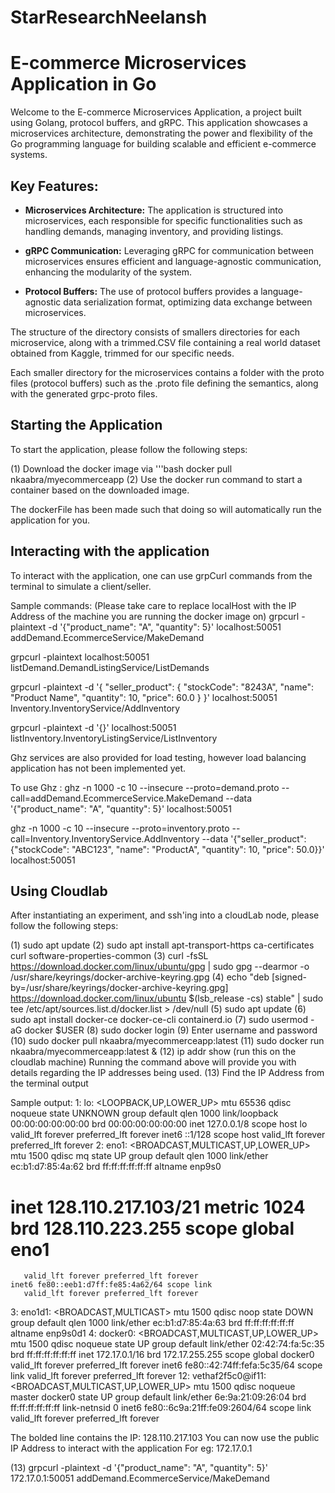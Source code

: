# StarResearchNeelansh

# E-commerce Microservices Application in Go

Welcome to the E-commerce Microservices Application, a project built using Golang, protocol buffers, and gRPC. This application showcases a microservices architecture, demonstrating the power and flexibility of the Go programming language for building scalable and efficient e-commerce systems.

## Key Features:

- **Microservices Architecture:** The application is structured into microservices, each responsible for specific functionalities such as handling demands, managing inventory, and providing listings.

- **gRPC Communication:** Leveraging gRPC for communication between microservices ensures efficient and language-agnostic communication, enhancing the modularity of the system.

- **Protocol Buffers:** The use of protocol buffers provides a language-agnostic data serialization format, optimizing data exchange between microservices.

The structure of the directory consists of smallers directories for each microservice, along with a trimmed.CSV file containing a real world dataset obtained from Kaggle, trimmed for our specific needs.

Each smaller directory for the microservices contains a folder with the proto files (protocol buffers) such as the .proto file defining the semantics, along with the generated grpc-proto files.

## Starting the Application
To start the application, please follow the following steps: 

(1) Download the docker image via 
'''bash
docker pull nkaabra/myecommerceapp
(2) Use the docker run command to start a container based on the downloaded image. 

The dockerFile has been made such that doing so will automatically run the application for you.

## Interacting with the application
To interact with the application, one can use grpCurl commands from the terminal to simulate a client/seller. 

Sample commands: (Please take care to replace localHost with the IP Address of the machine you are running the docker image on)
grpcurl -plaintext -d '{"product_name": "A", "quantity": 5}' localhost:50051 addDemand.EcommerceService/MakeDemand

grpcurl -plaintext localhost:50051 listDemand.DemandListingService/ListDemands

grpcurl -plaintext -d '{
  "seller_product": {
    "stockCode": "8243A",
    "name": "Product Name",
    "quantity": 10,
     "price": 60.0
  }
}' localhost:50051 Inventory.InventoryService/AddInventory

grpcurl -plaintext -d '{}' localhost:50051 listInventory.InventoryListingService/ListInventory

Ghz services are also provided for load testing, however load balancing application has not been implemented yet.

To use Ghz : 
ghz -n 1000 -c 10 --insecure --proto=demand.proto --call=addDemand.EcommerceService.MakeDemand --data '{"product_name": "A", "quantity": 5}' localhost:50051

ghz -n 1000 -c 10 --insecure --proto=inventory.proto --call=Inventory.InventoryService.AddInventory --data '{"seller_product": {"stockCode": "ABC123", "name": "ProductA", "quantity": 10, "price": 50.0}}' localhost:50051

## Using Cloudlab

After instantiating an experiment, and ssh'ing into a cloudLab node, please follow the following steps:

(1) sudo apt update
(2) sudo apt install apt-transport-https ca-certificates curl software-properties-common
(3) curl -fsSL https://download.docker.com/linux/ubuntu/gpg | sudo gpg --dearmor -o /usr/share/keyrings/docker-archive-keyring.gpg
(4) echo "deb [signed-by=/usr/share/keyrings/docker-archive-keyring.gpg] https://download.docker.com/linux/ubuntu $(lsb_release -cs) stable" | sudo tee /etc/apt/sources.list.d/docker.list > /dev/null
(5) sudo apt update
(6) sudo apt install docker-ce docker-ce-cli containerd.io
(7) sudo usermod -aG docker $USER
(8) sudo docker login
(9) Enter username and password
(10) sudo docker pull nkaabra/myecommerceapp:latest
(11) sudo docker run nkaabra/myecommerceapp:latest & 
(12) ip addr show (run this on the cloudlab machine)
Running the command above will provide you with details regarding the IP addresses being used. 
(13) Find the IP Address from the terminal output 

Sample output: 
1: lo: <LOOPBACK,UP,LOWER_UP> mtu 65536 qdisc noqueue state UNKNOWN group default qlen 1000
    link/loopback 00:00:00:00:00:00 brd 00:00:00:00:00:00
    inet 127.0.0.1/8 scope host lo
       valid_lft forever preferred_lft forever
    inet6 ::1/128 scope host 
       valid_lft forever preferred_lft forever
2: eno1: <BROADCAST,MULTICAST,UP,LOWER_UP> mtu 1500 qdisc mq state UP group default qlen 1000
    link/ether ec:b1:d7:85:4a:62 brd ff:ff:ff:ff:ff:ff
    altname enp9s0
   # inet 128.110.217.103/21 metric 1024 brd 128.110.223.255 scope global eno1
       valid_lft forever preferred_lft forever
    inet6 fe80::eeb1:d7ff:fe85:4a62/64 scope link 
       valid_lft forever preferred_lft forever
3: eno1d1: <BROADCAST,MULTICAST> mtu 1500 qdisc noop state DOWN group default qlen 1000
    link/ether ec:b1:d7:85:4a:63 brd ff:ff:ff:ff:ff:ff
    altname enp9s0d1
4: docker0: <BROADCAST,MULTICAST,UP,LOWER_UP> mtu 1500 qdisc noqueue state UP group default 
    link/ether 02:42:74:fa:5c:35 brd ff:ff:ff:ff:ff:ff
    inet 172.17.0.1/16 brd 172.17.255.255 scope global docker0
       valid_lft forever preferred_lft forever
    inet6 fe80::42:74ff:fefa:5c35/64 scope link 
       valid_lft forever preferred_lft forever
12: vethaf2f5c0@if11: <BROADCAST,MULTICAST,UP,LOWER_UP> mtu 1500 qdisc noqueue master docker0 state UP group default 
    link/ether 6e:9a:21:09:26:04 brd ff:ff:ff:ff:ff:ff link-netnsid 0
    inet6 fe80::6c9a:21ff:fe09:2604/64 scope link 
       valid_lft forever preferred_lft forever


The bolded line contains the IP: 128.110.217.103
You can now use the public IP Address to interact with the application
For eg: 172.17.0.1 

(13) grpcurl -plaintext -d '{"product_name": "A", "quantity": 5}' 172.17.0.1:50051 addDemand.EcommerceService/MakeDemand











